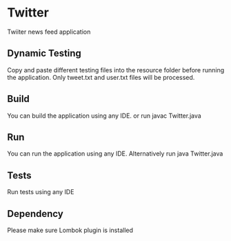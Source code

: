 # Twitter
Twiiter news feed application

## Dynamic Testing
Copy and paste different testing files into the resource folder before
running the application. Only tweet.txt and user.txt files will be
processed.

## Build
You can build the application using any IDE. or run javac Twitter.java
## Run

You can run the application using any IDE. Alternatively run java Twitter.java

## Tests
Run tests using any IDE

## Dependency
Please make sure Lombok plugin is installed